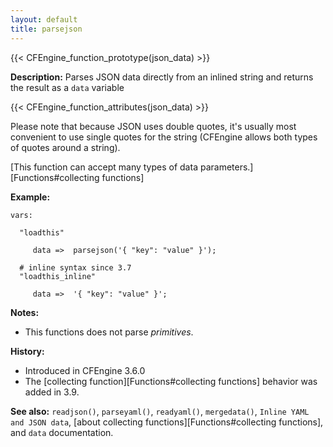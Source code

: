 ```yaml
---
layout: default
title: parsejson
---
```


{{< CFEngine_function_prototype(json_data) >}}

**Description:** Parses JSON data directly from an inlined string and
returns the result as a `data` variable

{{< CFEngine_function_attributes(json_data) >}}

Please note that because JSON uses double quotes, it's usually most
convenient to use single quotes for the string (CFEngine allows both
types of quotes around a string).

[This function can accept many types of data parameters.][Functions#collecting functions]

**Example:**

```cf3
vars:

  "loadthis"

     data =>  parsejson('{ "key": "value" }');

  # inline syntax since 3.7
  "loadthis_inline"

     data =>  '{ "key": "value" }';
```

**Notes:**

- This functions does not parse _primitives_.

**History:**

- Introduced in CFEngine 3.6.0
- The [collecting function][Functions#collecting functions] behavior was added in 3.9.

**See also:** `readjson()`, `parseyaml()`, `readyaml()`, `mergedata()`, `Inline YAML and JSON data`, [about collecting functions][Functions#collecting functions], and `data` documentation.
